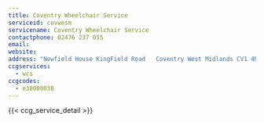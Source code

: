 ```yaml
---
title: Coventry Wheelchair Service
serviceid: covwesm
servicename: Coventry Wheelchair Service
contactphone: 02476 237 055
email: 
website: 
address: "Newfield House KingField Road   Coventry West Midlands CV1 4NZ"
ccgservices:
  - wcs
ccgcodes:
  - e38000038
---
```


{{< ccg_service_detail >}}
